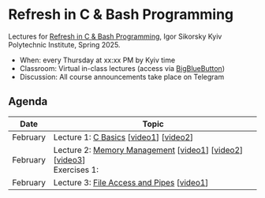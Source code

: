 # Refresh in C & Bash Programming

Lectures for [Refresh in C & Bash Programming](https://ai4ci.eu/course/refresh-in-c-bash-programming/), Igor Sikorsky Kyiv Polytechnic Institute, Spring 2025.

<!-- - Instructor: Yuriy Kochura -->
- When: every Thursday at xx:xx PM by Kyiv time 
- Classroom:  Virtual in-class lectures (access via [BigBlueButton]())
- Discussion: All course announcements take place on Telegram
<!-- - Contact: [iuriy.kochura@gmail.com](mailto:iuriy.kochura@gmail.com) -->

## Agenda

| Date | Topic |
| ---- | ----- |
| February  |  Lecture 1: [C Basics](https://github.com/ai4ci-kpi/Refresh-in-C/blob/main/Lecture_1_C_Basics.ipynb) [[video1](https://www.youtube.com/watch?v=dTp0c41XnrQ)] [[video2](https://www.youtube.com/watch?v=aP1ijjeZc24)]|
| February | Lecture 2: [Memory Management](https://github.com/ai4ci-kpi/Refresh-in-C/blob/main/Lecture_2_Memory_Management.ipynb) [[video1](https://www.youtube.com/watch?v=_8-ht2AKyH4)] [[video2](https://www.youtube.com/watch?v=5OJRqkYbK-4)][[video3](https://www.youtube.com/watch?v=xDVC3wKjS64)] <br> Exercises 1:  |
| February  |  Lecture 3: [File Access and Pipes](https://github.com/ai4ci-kpi/Refresh-in-C/blob/main/Lecture_3_File_Access_and_Pipes.ipynb) [[video1](https://www.youtube.com/watch?v=Mqb2dVRe0uo)]  |


<!-- | February  |  Lecture 1: [Introduction][] [[PDF][]] | -->